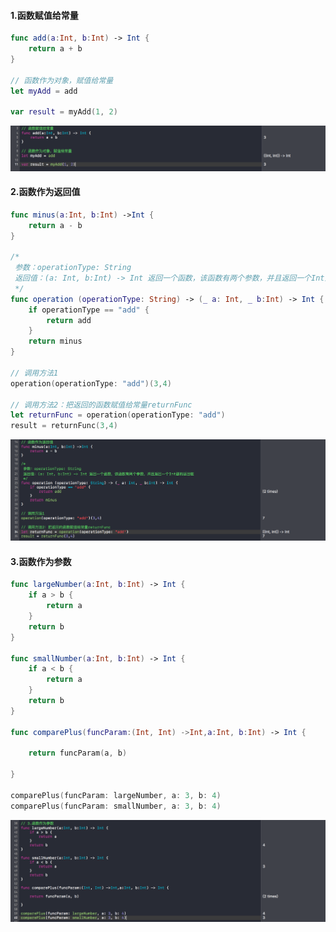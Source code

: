 
#### 1.函数赋值给常量 

```Swift
func add(a:Int, b:Int) -> Int {
    return a + b
}

// 函数作为对象，赋值给常量
let myAdd = add

var result = myAdd(1, 2)
```
![](https://github.com/CalvinCheungCoder/Swift/blob/master/09-%E5%87%BD%E6%95%B0%E5%AF%B9%E8%B1%A1/09-01.png)

#### 2.函数作为返回值
```Swift
func minus(a:Int, b:Int) ->Int {
    return a - b
}

/*
 参数：operationType: String
 返回值：(a: Int, b:Int) -> Int 返回一个函数，该函数有两个参数，并且返回一个Int型的返回值
 */
func operation (operationType: String) -> (_ a: Int, _ b:Int) -> Int {
    if operationType == "add" {
        return add
    }
    return minus
}

// 调用方法1
operation(operationType: "add")(3,4)

// 调用方法2：把返回的函数赋值给常量returnFunc
let returnFunc = operation(operationType: "add")
result = returnFunc(3,4)
```
![](https://github.com/CalvinCheungCoder/Swift/blob/master/09-%E5%87%BD%E6%95%B0%E5%AF%B9%E8%B1%A1/09-02.png)

#### 3.函数作为参数
```Swift
func largeNumber(a:Int, b:Int) -> Int {
    if a > b {
        return a
    }
    return b
}

func smallNumber(a:Int, b:Int) -> Int {
    if a < b {
        return a
    }
    return b
}

func comparePlus(funcParam:(Int, Int) ->Int,a:Int, b:Int) -> Int {
    
    return funcParam(a, b)
    
}

comparePlus(funcParam: largeNumber, a: 3, b: 4)
comparePlus(funcParam: smallNumber, a: 3, b: 4)
```
![](https://github.com/CalvinCheungCoder/Swift/blob/master/09-%E5%87%BD%E6%95%B0%E5%AF%B9%E8%B1%A1/09-03.png)

